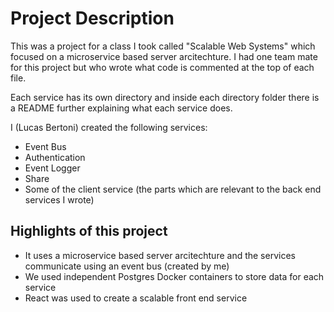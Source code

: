 # Project Description
This was a project for a class I took called "Scalable Web Systems" which focused on a microservice based server arcitechture.
I had one team mate for this project but who wrote what code is commented at the top of each file.

Each service has its own directory and inside each directory folder there is a README further explaining what each service does.

I (Lucas Bertoni) created the following services:
- Event Bus
- Authentication
- Event Logger
- Share
- Some of the client service (the parts which are relevant to the back end services I wrote)

## Highlights of this project
- It uses a microservice based server arcitechture and the services communicate using an event bus (created by me)
- We used independent Postgres Docker containers to store data for each service
- React was used to create a scalable front end service

